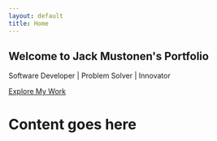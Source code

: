 ```yaml
---
layout: default
title: Home
---
```


<section class="hero">
    <div class="hero-content">
        <h1>Welcome to Jack Mustonen's Portfolio</h1>
        <p>Software Developer | Problem Solver | Innovator</p>
        <a href="{{ site.baseurl }}/portfolio/" class="btn">Explore My Work</a>
    </div>
</section>

# Content goes here
